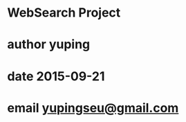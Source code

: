 WebSearch Project
==========================
# author yuping
# date 2015-09-21
# email yupingseu@gmail.com
